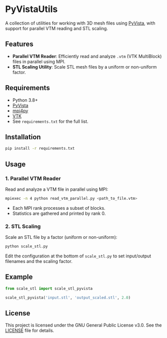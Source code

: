 # PyVistaUtils

A collection of utilities for working with 3D mesh files using [PyVista](https://github.com/pyvista/pyvista), with support for parallel VTM reading and STL scaling.

## Features

- **Parallel VTM Reader**: Efficiently read and analyze `.vtm` (VTK MultiBlock) files in parallel using MPI.
- **STL Scaling Utility**: Scale STL mesh files by a uniform or non-uniform factor.

## Requirements

- Python 3.8+
- [PyVista](https://github.com/pyvista/pyvista)
- [mpi4py](https://github.com/mpi4py/mpi4py)
- [VTK](https://vtk.org/)
- See `requirements.txt` for the full list.

## Installation

```bash
pip install -r requirements.txt
```

## Usage

### 1. Parallel VTM Reader

Read and analyze a VTM file in parallel using MPI:

```bash
mpiexec -n 4 python read_vtm_parallel.py <path_to_file.vtm>
```

- Each MPI rank processes a subset of blocks.
- Statistics are gathered and printed by rank 0.

### 2. STL Scaling

Scale an STL file by a factor (uniform or non-uniform):

```bash
python scale_stl.py
```

Edit the configuration at the bottom of `scale_stl.py` to set input/output filenames and the scaling factor.

## Example

```python
from scale_stl import scale_stl_pyvista

scale_stl_pyvista('input.stl', 'output_scaled.stl', 2.0)
```

## License

This project is licensed under the GNU General Public License v3.0. See the [LICENSE](LICENSE) file for details.
